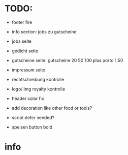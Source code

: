 # TODO:

- footer fire
- info section: jobs zu gutscheine
- jobs seite
- gedicht seite
- gutscheine seite: gutscheine 20 50 100 plus porto 1,50
- impressum seite

- rechtschreibung kontrolle
- logo/ img royalty kontrolle

- header color fix
- add decoration like other food or tools?
- script defer needed?
- speisen button bold

# info
